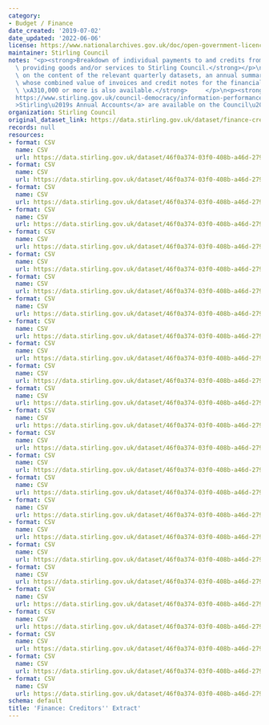 ```yaml
---
category:
- Budget / Finance
date_created: '2019-07-02'
date_updated: '2022-06-06'
license: https://www.nationalarchives.gov.uk/doc/open-government-licence/version/3/
maintainer: Stirling Council
notes: "<p><strong>Breakdown of individual payments to and credits from suppliers\
  \ providing goods and/or services to Stirling Council.</strong></p>\n<p><strong>Based\
  \ on the content of the relevant quarterly datasets, an annual summary of suppliers\
  \ whose combined value of invoices and credit notes for the financial year totals\
  \ \xA310,000 or more is also available.</strong>     </p>\n<p><strong><a href=\"\
  https://www.stirling.gov.uk/council-democracy/information-performance-statistics/annual-accounts/\"\
  >Stirling\u2019s Annual Accounts</a> are available on the Council\u2019s website.</strong></p>"
organization: Stirling Council
original_dataset_link: https://data.stirling.gov.uk/dataset/finance-creditors-extract
records: null
resources:
- format: CSV
  name: CSV
  url: https://data.stirling.gov.uk/dataset/46f0a374-03f0-408b-a46d-27953b0551f6/resource/9b84334c-0390-486f-95e0-e1a80c248eda/download/20220531-stirling-council-creditors-extract-30.06.2017-q1-fye-2018.csv
- format: CSV
  name: CSV
  url: https://data.stirling.gov.uk/dataset/46f0a374-03f0-408b-a46d-27953b0551f6/resource/30b2e6fb-8e89-40a6-b2fc-cd8d21113a3c/download/20220531-stirling-council-creditors-extract-30.09.2017-q2-fye-2018.csv
- format: CSV
  name: CSV
  url: https://data.stirling.gov.uk/dataset/46f0a374-03f0-408b-a46d-27953b0551f6/resource/a4762ac0-a085-4dde-94bf-f91d75a8f121/download/20220531-stirling-council-creditors-extract-31.12.2017-q3-fye-2018.csv
- format: CSV
  name: CSV
  url: https://data.stirling.gov.uk/dataset/46f0a374-03f0-408b-a46d-27953b0551f6/resource/89995028-11e5-46bc-aee6-653771899986/download/20220531-stirling-council-creditors-extract-31.03.2018-q4-fye-2018.csv
- format: CSV
  name: CSV
  url: https://data.stirling.gov.uk/dataset/46f0a374-03f0-408b-a46d-27953b0551f6/resource/8b8d79da-9981-4f73-8999-22217a9d5834/download/20220531-stirling-council-creditors-extract-10k-plus-fye-2018.csv
- format: CSV
  name: CSV
  url: https://data.stirling.gov.uk/dataset/46f0a374-03f0-408b-a46d-27953b0551f6/resource/915e792a-ded0-4563-a028-a81d2d8ab305/download/20220531-stirling-council-creditors-extract-30.06.2018-q1-fye-2019.csv
- format: CSV
  name: CSV
  url: https://data.stirling.gov.uk/dataset/46f0a374-03f0-408b-a46d-27953b0551f6/resource/0a6543a6-a624-477a-8981-493b659f7764/download/20220531-stirling-council-creditors-extract-30.09.2018-q2-fye-2019.csv
- format: CSV
  name: CSV
  url: https://data.stirling.gov.uk/dataset/46f0a374-03f0-408b-a46d-27953b0551f6/resource/3f2633ca-a720-42ab-b149-34b9aad2daba/download/20220531-stirling-council-creditors-extract-31.12.2018-q3-fye-2019.csv
- format: CSV
  name: CSV
  url: https://data.stirling.gov.uk/dataset/46f0a374-03f0-408b-a46d-27953b0551f6/resource/05a31993-7e92-42c6-8911-115a1bdf627b/download/20220531-stirling-council-creditors-extract-31.03.2019-q4-fye-2019.csv
- format: CSV
  name: CSV
  url: https://data.stirling.gov.uk/dataset/46f0a374-03f0-408b-a46d-27953b0551f6/resource/d779927b-0772-405b-a4ef-814d6526d6cc/download/20220531-stirling-council-creditors-extract-10k-plus-fye-2019.csv
- format: CSV
  name: CSV
  url: https://data.stirling.gov.uk/dataset/46f0a374-03f0-408b-a46d-27953b0551f6/resource/8129a3cd-1aca-448f-a145-5450f518ba8b/download/20220531-stirling-council-creditors-extract-30.06.2019-q1-fye-2020.csv
- format: CSV
  name: CSV
  url: https://data.stirling.gov.uk/dataset/46f0a374-03f0-408b-a46d-27953b0551f6/resource/6f8b6632-9647-407f-b78e-e7179e77ca41/download/20220531-stirling-council-creditors-extract-30.09.2019-q2-fye-2020.csv
- format: CSV
  name: CSV
  url: https://data.stirling.gov.uk/dataset/46f0a374-03f0-408b-a46d-27953b0551f6/resource/29de7f1c-84c7-47d6-bdda-8165ca6712eb/download/20220531-stirling-council-creditors-extract-31.12.2019-q3-fye-2020.csv
- format: CSV
  name: CSV
  url: https://data.stirling.gov.uk/dataset/46f0a374-03f0-408b-a46d-27953b0551f6/resource/4f034408-271b-4096-9d97-34b617e41889/download/20220531-stirling-council-creditors-extract-31.03.2020-q4-fye-2020.csv
- format: CSV
  name: CSV
  url: https://data.stirling.gov.uk/dataset/46f0a374-03f0-408b-a46d-27953b0551f6/resource/815178e0-b61c-439e-ad01-594b6266165b/download/20220531-stirling-council-creditors-extract-10k-plus-fye-2020.csv
- format: CSV
  name: CSV
  url: https://data.stirling.gov.uk/dataset/46f0a374-03f0-408b-a46d-27953b0551f6/resource/e35bc319-878c-4c13-bee4-f0ce295c6d80/download/20220531-stirling-council-creditors-extract-30.06.2020-q1-fye-2021.csv
- format: CSV
  name: CSV
  url: https://data.stirling.gov.uk/dataset/46f0a374-03f0-408b-a46d-27953b0551f6/resource/432d8ac0-8d5a-4901-8461-7cbe777e5fcb/download/20220531-stirling-council-creditors-extract-30.09.2020-q2-fye-2021.csv
- format: CSV
  name: CSV
  url: https://data.stirling.gov.uk/dataset/46f0a374-03f0-408b-a46d-27953b0551f6/resource/54b758cd-773c-40af-81fe-34f18688f847/download/20220531-stirling-council-creditors-extract-31.12.2020-q3-fye-2021.csv
- format: CSV
  name: CSV
  url: https://data.stirling.gov.uk/dataset/46f0a374-03f0-408b-a46d-27953b0551f6/resource/941902ff-4486-4298-aa45-21673b52436d/download/20220531-stirling-council-creditors-extract-31.03.2021-q4-fye-2021.csv
- format: CSV
  name: CSV
  url: https://data.stirling.gov.uk/dataset/46f0a374-03f0-408b-a46d-27953b0551f6/resource/9fb5bf3f-8a35-44d3-b655-a29db485db93/download/20220531-stirling-council-creditors-extract-10k-plus-fye-2021.csv
- format: CSV
  name: CSV
  url: https://data.stirling.gov.uk/dataset/46f0a374-03f0-408b-a46d-27953b0551f6/resource/de3d029a-e2a2-4b99-b860-58086b7eeb68/download/20220531-stirling-council-creditors-extract-30.06.2021-q1-fye-2022.csv
- format: CSV
  name: CSV
  url: https://data.stirling.gov.uk/dataset/46f0a374-03f0-408b-a46d-27953b0551f6/resource/3de6fefa-22ac-4d28-a941-872b3557ff0c/download/20220531-stirling-council-creditors-extract-30.09.2021-q2-fye-2022.csv
- format: CSV
  name: CSV
  url: https://data.stirling.gov.uk/dataset/46f0a374-03f0-408b-a46d-27953b0551f6/resource/a95d601a-9e6c-46e6-979d-757b34c27edd/download/20220531-stirling-council-creditors-extract-31.12.2021-q3-fye-2022.csv
- format: CSV
  name: CSV
  url: https://data.stirling.gov.uk/dataset/46f0a374-03f0-408b-a46d-27953b0551f6/resource/25be17ca-f730-4830-b67c-cf8d77e6865a/download/20220531-stirling-council-creditors-extract-31.03.2022-q4-fye-2022.csv
- format: CSV
  name: CSV
  url: https://data.stirling.gov.uk/dataset/46f0a374-03f0-408b-a46d-27953b0551f6/resource/d737ca34-62ae-487f-aa9d-319103767d41/download/20220531-stirling-council-creditors-extract-10k-plus-fye-2022.csv
schema: default
title: 'Finance: Creditors'' Extract'
---
```

